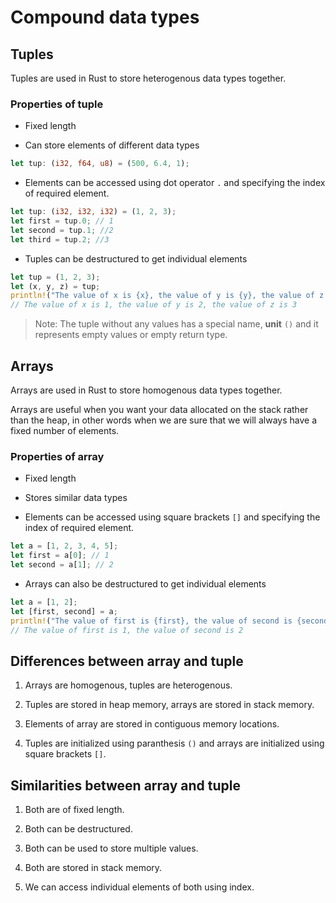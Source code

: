 # Compound data types

## Tuples

Tuples are used in Rust to store heterogenous data types together.

### Properties of tuple

- Fixed length

- Can store elements of different data types

```rust
let tup: (i32, f64, u8) = (500, 6.4, 1);
```

- Elements can be accessed using dot operator `.` and specifying the index of required element.

```rust
let tup: (i32, i32, i32) = (1, 2, 3);
let first = tup.0; // 1
let second = tup.1; //2
let third = tup.2; //3
```

- Tuples can be destructured to get individual elements

```rust
let tup = (1, 2, 3);
let (x, y, z) = tup;
println!("The value of x is {x}, the value of y is {y}, the value of z is {z}");
// The value of x is 1, the value of y is 2, the value of z is 3
```

> Note: The tuple without any values has a special name, **unit** `()` and it represents empty values or empty return type.

## Arrays

Arrays are used in Rust to store homogenous data types together.

Arrays are useful when you want your data allocated on the stack rather than the heap, in other words when we are sure that we will always have a fixed number of elements.

### Properties of array

- Fixed length

- Stores similar data types

- Elements can be accessed using square brackets `[]` and specifying the index of required element.

```rust
let a = [1, 2, 3, 4, 5];
let first = a[0]; // 1
let second = a[1]; // 2
```

- Arrays can also be destructured to get individual elements

```rust
let a = [1, 2];
let [first, second] = a;
println!("The value of first is {first}, the value of second is {second}");
// The value of first is 1, the value of second is 2
```

## Differences between array and tuple

1. Arrays are homogenous, tuples are heterogenous.

2. Tuples are stored in heap memory, arrays are stored in stack memory.

3. Elements of array are stored in contiguous memory locations.

4. Tuples are initialized using paranthesis `()` and arrays are initialized using square brackets `[]`.


## Similarities between array and tuple

1. Both are of fixed length.

2. Both can be destructured.

3. Both can be used to store multiple values.

4. Both are stored in stack memory.

5. We can access individual elements of both using index.


